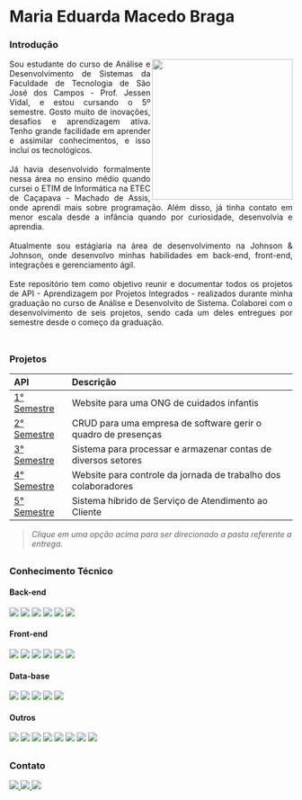 # Maria Eduarda Macedo Braga

<div align="justify">
 <h3 align="left">Introdução </h3>
 <div style="display: inline_block">
    <img align="right" src="https://cdn.discordapp.com/attachments/901303352883822635/1084847282081513583/profile_madu.jpg" height="250">
  <div>
Sou estudante do curso de Análise e Desenvolvimento de Sistemas da Faculdade de Tecnologia de São José dos Campos - Prof. Jessen Vidal, e estou cursando o  5º semestre.
Gosto muito de inovações, desafios e aprendizagem ativa. Tenho grande facilidade em aprender e assimilar conhecimentos, e isso inclui os tecnológicos.
<br><br>
Já havia desenvolvido formalmente nessa área no ensino médio quando cursei o ETIM de Informática na ETEC de Caçapava - Machado de Assis, onde aprendi mais sobre programação. Além disso, já tinha contato em menor escala desde a infância quando por curiosidade, desenvolvia e aprendia.
<br><br>
Atualmente sou estágiaria na área de desenvolvimento na Johnson & Johnson, onde desenvolvo minhas habilidades em back-end, front-end, integrações e gerenciamento ágil.
<br><br>
Este repositório tem como objetivo reunir e documentar todos os projetos de API - Aprendizagem por Projetos Integrados - realizados durante minha graduação no curso de Análise e Desenvolvito de Sistema. Colaborei com o desenvolvimento de seis projetos, sendo cada um deles entregues por semestre desde o começo da graduação. 
<br><br>
 </div>
 
 ##
 
<h3 align="left"> 	Projetos </h3> 
<div align="left">
  
 |   API  |    Descrição    |
 | :---         | :---      |
 | [1° Semestre](https://github.com/madu-braga/TG-Portifolio-Fatec/TG01)    | Website para uma ONG de cuidados infantis |
 | [2° Semestre](https://github.com/madu-braga/TG_Portifolio_Fatec/tree/main/segundoSemestre)   | CRUD para uma empresa de software gerir o quadro de presenças   | 
 | [3° Semestre](https://github.com/madu-braga/TG_Portifolio_Fatec/tree/main/terceiroSemestre)   | Sistema para processar e armazenar contas de diversos setores        | 
 | [4° Semestre](https://github.com/madu-braga/TG-Portifolio-Fatec/tree/main/quartoSemestre)   | Website para controle da jornada de trabalho dos colaboradores     | 
 | [5° Semestre](https://github.com/madu-braga/TG-Portifolio-Fatec/tree/main/quintoSemestre)   | Sistema híbrido de Serviço de Atendimento ao Cliente        |

> _Clique em uma opção acima para ser direcionado a pasta referente a entrega._
 
</div>

 ##
 
<h3 align="left"> 	Conhecimento Técnico </h3> 
 <!-- Back-end / Front-end / DevOps -->
   <h4 align="left">Back-end </h4>  
  <img src="https://img.shields.io/badge/Node.js-339933?style=for-the-badge&logo=nodedotjs&logoColor=white" target="_blank">
 <img src="https://img.shields.io/badge/JavaScript-323330?style=for-the-badge&logo=javascript&logoColor=F7DF1E" target="_blank">
 <img src="https://img.shields.io/badge/C%2B%2B-00599C?style=for-the-badge&logo=c%2B%2B&logoColor=white" target="_blank">
 <img src="https://img.shields.io/badge/C%23-239120?style=for-the-badge&logo=c-sharp&logoColor=white" target="_blank">
 <img src="https://img.shields.io/badge/Python-FFD43B?style=for-the-badge&logo=python&logoColor=blue" target="_blank">
 <img src="https://img.shields.io/badge/PHP-777BB4?style=for-the-badge&logo=php&logoColor=white" target="_blank">
</details>

   <h4 align="left">Front-end </h4>  
 <img src="https://img.shields.io/badge/CSS3-1572B6?style=for-the-badge&logo=css3&logoColor=white" target="_blank">
 <img src="https://img.shields.io/badge/JavaScript-323330?style=for-the-badge&logo=javascript&logoColor=F7DF1E" target="_blank">
 <img src="https://img.shields.io/badge/HTML5-E34F26?style=for-the-badge&logo=html5&logoColor=white" target="_blank">
 <img src="https://img.shields.io/badge/React-20232A?style=for-the-badge&logo=react&logoColor=61DAFB" target="_blank">
 <!--<img src="https://img.shields.io/badge/React_Native-20232A?style=for-the-badge&logo=react&logoColor=61DAFB" target="_blank">-->
 <img src="https://img.shields.io/badge/Django-092E20?style=for-the-badge&logo=django&logoColor=green" target="_blank">
 <img src="https://img.shields.io/badge/Bootstrap-563D7C?style=for-the-badge&logo=bootstrap&logoColor=white" target="_blank">

   <h4 align="left">Data-base</h4>  
 <img src="https://img.shields.io/badge/MongoDB-4EA94B?style=for-the-badge&logo=mongodb&logoColor=white" target="_blank">
 <img src="https://img.shields.io/badge/MySQL-005C84?style=for-the-badge&logo=mysql&logoColor=white" target="_blank">
 <img src="https://img.shields.io/badge/MariaDB-003545?style=for-the-badge&logo=mariadb&logoColor=white" target="_blank">
 <img src="https://img.shields.io/badge/Oracle-F80000?style=for-the-badge&logo=Oracle&logoColor=white" target="_blank">
 <img src="https://img.shields.io/badge/PostgreSQL-316192?style=for-the-badge&logo=postgresql&logoColor=white" target="_blank">

   <h4 align="left">Outros</h4>  
 <img src="https://img.shields.io/badge/Salesforce-00A1E0?style=for-the-badge&logo=Salesforce&logoColor=white" target="_blank">
 <img src="https://img.shields.io/badge/GIT-E44C30?style=for-the-badge&logo=git&logoColor=white" target="_blank">
 <img src="https://img.shields.io/badge/Jira-0052CC?style=for-the-badge&logo=Jira&logoColor=white" target="_blank">
 <img src="https://img.shields.io/badge/Figma-F24E1E?style=for-the-badge&logo=figma&logoColor=white" target="_blank">
 <img src="https://img.shields.io/badge/Canva-%2300C4CC.svg?&style=for-the-badge&logo=Canva&logoColor=white" target="_blank">
 <img src="https://img.shields.io/badge/Jenkins-D24939?style=for-the-badge&logo=Jenkins&logoColor=white" target="_blank">
 <img src="https://img.shields.io/badge/Postman-FF6C37?style=for-the-badge&logo=Postman&logoColor=white" target="_blank">
 <img src="https://img.shields.io/badge/Microsoft_Office-D83B01?style=for-the-badge&logo=microsoft-office&logoColor=white" target="_blank">

 ##
 
<h3 align="left"> 	Contato </h3> 
 <div align="left"> 
  <a href = "https://mail.google.com/mail/u/0/?tab=rm&ogbl#inbox?compose=CllgCJqXPtFPLMWKPfFmlXVxmJSvbkPpTzxXgpPqfGxLGrgBnsLPcdHCZtVlLnZsbvXllKsMqJV">
    <img src="https://img.shields.io/badge/-Gmail-%23EA4335?style=for-the-badge&logo=gmail&logoColor=white" target="_blank">
  </a>
  <a href="https://www.linkedin.com/in/maria-eduarda-macedo-braga-4663bb208/" target="_blank">
    <img src="https://img.shields.io/badge/-LinkedIn-%230077B5?style=for-the-badge&logo=linkedin&logoColor=white" target="_blank"> 
  </a>
  <a href="https://www.instagram.com/duda.mb_/?hl=pt-br" target="_blank">
    <img src="https://img.shields.io/badge/-Instagram-%23E4405F?style=for-the-badge&logo=instagram&logoColor=white" target="_blank"> 
   </a> 
</div>  
